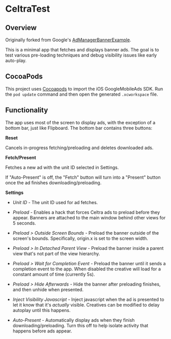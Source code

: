 # CeltraTest

## Overview

Originally forked from Google's [AdManagerBannerExample](https://github.com/googleads/googleads-mobile-ios-examples/tree/master/Objective-C/admanager/AdManagerBannerExample).  

This is a minimal app that fetches and displays banner ads.  The goal is to test various pre-loading techniques and debug visibility issues like early auto-play. 

## CocoaPods

This project uses [Cocoapods](https://guides.cocoapods.org/using/getting-started.html) to import the iOS GoogleMobileAds SDK.  Run the `pod update` command and then open the generated `.xcworkspace` file.

## Functionality

The app uses most of the screen to display ads, with the exception of a bottom bar, just like Flipboard.  The bottom bar contains three buttons:

**Reset**

Cancels in-progress fetching/preloading and deletes downloaded ads.


**Fetch/Present**

Fetches a new ad with the unit ID selected in Settings. 
 
If "Auto-Present" is off, the "Fetch" button will turn into a "Present" button once the ad finishes downloading/preloading.

**Settings**

* *Unit ID -* The unit ID used for ad fetches.

* *Preload -* Enables a hack that forces Celtra ads to preload before they appear.  Banners are attached to the main window behind other views for 5 seconds.

* *Preload > Outside Screen Bounds -* Preload the banner outside of the screen's bounds.  Specifically, origin.x is set to the screen width.

* *Preload > In Detached Parent View -* Preload the banner inside a parent view that's not part of the view hierarchy.

* *Preload > Wait for Completion Event -* Preload the banner until it sends a completion event to the app.  When disabled the creative will load for a constant amount of time (currently 5s).

* *Preload > Hide Afterwards -* Hide the banner after preloading finishes, and then unhide when presented.

* *Inject Visibility Javascript -* Inject javascript when the ad is presented to let it know that it's *actually* visible.  Creatives can be modified to delay autoplay until this happens.

* *Auto-Present -* Automatically display ads when they finish downloading/preloading.  Turn this off to help isolate activity that happens before ads appear.